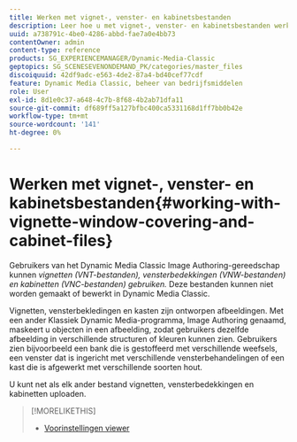 ```yaml
---
title: Werken met vignet-, venster- en kabinetsbestanden
description: Leer hoe u met vignet-, venster- en kabinetsbestanden werkt.
uuid: a738791c-4be0-4286-abbd-fae7a0e4bb73
contentOwner: admin
content-type: reference
products: SG_EXPERIENCEMANAGER/Dynamic-Media-Classic
geptopics: SG_SCENESEVENONDEMAND_PK/categories/master_files
discoiquuid: 42df9adc-e563-4de2-87a4-bd40cef77cdf
feature: Dynamic Media Classic, beheer van bedrijfsmiddelen
role: User
exl-id: 8d1e0c37-a648-4c7b-8f68-4b2ab71dfa11
source-git-commit: df689ff5a127bfbc400ca5331168d1ff7bb0b42e
workflow-type: tm+mt
source-wordcount: '141'
ht-degree: 0%

---
```


# Werken met vignet-, venster- en kabinetsbestanden{#working-with-vignette-window-covering-and-cabinet-files}

Gebruikers van het Dynamic Media Classic Image Authoring-gereedschap kunnen *vignetten (VNT-bestanden), vensterbedekkingen (VNW-bestanden) en kabinetten (VNC-bestanden) gebruiken.* Deze bestanden kunnen niet worden gemaakt of bewerkt in Dynamic Media Classic.

Vignetten, vensterbekledingen en kasten zijn ontworpen afbeeldingen. Met een ander Klassiek Dynamic Media-programma, Image Authoring genaamd, maskeert u objecten in een afbeelding, zodat gebruikers dezelfde afbeelding in verschillende structuren of kleuren kunnen zien. Gebruikers zien bijvoorbeeld een bank die is gestoffeerd met verschillende weefsels, een venster dat is ingericht met verschillende vensterbehandelingen of een kast die is afgewerkt met verschillende soorten hout.

U kunt net als elk ander bestand vignetten, vensterbedekkingen en kabinetten uploaden.

>[!MORELIKETHIS]
>
>* [Voorinstellingen viewer](application-setup.md#viewer_presets)

